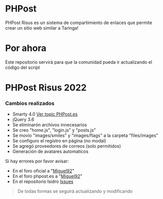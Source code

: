 # PHPost
PHPost Risus es un sistema de compartimiento de enlaces que permite crear un sitio web similar a Taringa!

# Por ahora
Este repositorio servirá para que la comunidad pueda ir actualizando el código del script

# PHPost Risus 2022

### Cambios realizados
 * Smarty 4.0 [Ver topic PHPost.es](https://phpost.es/showthread.php?tid=312)
 * jQuery 3.6
 * Se eliminarón archivos innecesarios
 * Se creo "home.js", "login.js" y "posts.js"
 * Se movio "images/smiles" y "images/flags" a la carpeta "files/images"
 * Se configuro el registro en página (no modal)
 * Se agregó proveedores de correos (solo permitidos)
 * Generación de avatares automaticos

Si hay errores por favor avisar:
 - En el foro oficial a "[Miguel92](https://www.phpost.net/foro/perfil/521013-miguel92/)"
 - En el foro phpost.es a "[Miguel92](https://phpost.es/member.php?action=profile&uid=23)"
 - En el repositorio Isidro [Issues](https://github.com/isidromlc/PHPost/issues)

> De todas formas se seguirá actualizando y modificando